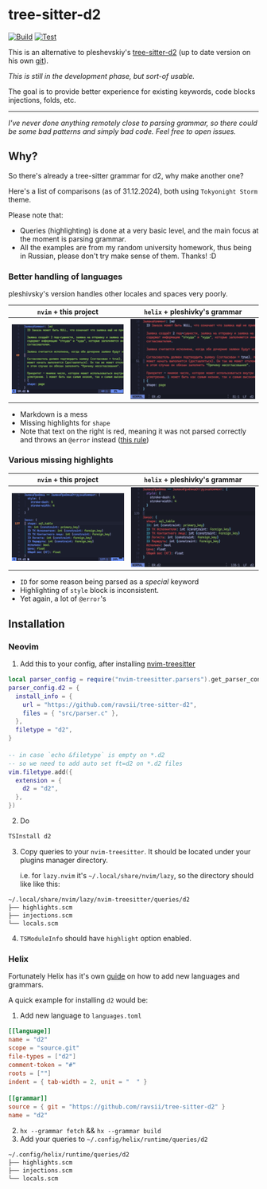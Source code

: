 # tree-sitter-d2

[![Build](https://github.com/ravsii/tree-sitter-d2/actions/workflows/build.yml/badge.svg?branch=main)](https://github.com/ravsii/tree-sitter-d2/actions/workflows/build.yml)
[![Test](https://github.com/ravsii/tree-sitter-d2/actions/workflows/test.yml/badge.svg?branch=main)](https://github.com/ravsii/tree-sitter-d2/actions/workflows/test.yml)

This is an alternative to pleshevskiy's [tree-sitter-d2] (up to date version on his own [git]).

[tree-sitter-d2]: https://github.com/pleshevskiy/tree-sitter-d2
[git]: (https://git.pleshevski.ru/pleshevskiy/tree-sitter-d2)

_This is still in the development phase, but sort-of usable._

The goal is to provide better experience for existing keywords, code blocks
injections, folds, etc.

---

_I've never done anything remotely close to parsing grammar, so there could be
some bad patterns and simply bad code. Feel free to open issues._

## Why?

So there's already a tree-sitter grammar for d2, why make another one?

Here's a list of comparisons (as of 31.12.2024), both using `Tokyonight Storm`
theme.

Please note that:

- Queries (highlighting) is done at a very basic level, and the main focus at
  the moment is parsing grammar.
- All the examples are from my random university homework, thus being in
  Russian, please don't try make sense of them. Thanks! :D

### Better handling of languages

pleshivsky's version handles other locales and spaces very poorly.

| `nvim` + this project               | `helix` + pleshivky's grammar            |
| ----------------------------------- | ---------------------------------------- |
| ![this](./img/comparison1-nvim.png) | ![pleshiski's](./img/comparison1-hx.png) |

- Markdown is a mess
- Missing highlights for `shape`
- Note that text on the right is red, meaning it was not parsed correctly and
  throws an `@error` instead ([this rule])

[this rule]: https://git.pleshevski.ru/pleshevskiy/tree-sitter-d2/src/branch/main/queries/highlights.scm#L61

### Various missing highlights

| `nvim` + this project               | `helix` + pleshivky's grammar            |
| ----------------------------------- | ---------------------------------------- |
| ![this](./img/comparison2-nvim.png) | ![pleshiski's](./img/comparison2-hx.png) |

- `ID` for some reason being parsed as a _special_ keyword
- Highlighting of `style` block is inconsistent.
- Yet again, a lot of `@error`'s

## Installation

### Neovim

1. Add this to your config, after installing [nvim-treesitter]

[nvim-treesitter]: https://github.com/nvim-treesitter/nvim-treesitter

```lua
local parser_config = require("nvim-treesitter.parsers").get_parser_configs()
parser_config.d2 = {
  install_info = {
    url = "https://github.com/ravsii/tree-sitter-d2",
    files = { "src/parser.c" },
  },
  filetype = "d2",
}

-- in case `echo &filetype` is empty on *.d2
-- so we need to add auto set ft=d2 on *.d2 files
vim.filetype.add({
  extension = {
    d2 = "d2",
  },
})
```

2. Do

```bash
TSInstall d2
```

3. Copy queries to your `nvim-treesitter`. It should be located under your
   plugins manager directory.

   i.e. for `lazy.nvim` it's `~/.local/share/nvim/lazy`, so the directory
   should like like this:

```text
~/.local/share/nvim/lazy/nvim-treesitter/queries/d2
├── highlights.scm
├── injections.scm
└── locals.scm
```

4. `TSModuleInfo` should have `highlight` option enabled.

### Helix

Fortunately Helix has it's own [guide] on how to add new languages and
grammars.

[guide]: https://docs.helix-editor.com/guides/adding_languages.html

A quick example for installing `d2` would be:

1. Add new language to `languages.toml`

```toml
[[language]]
name = "d2"
scope = "source.git"
file-types = ["d2"]
comment-token = "#"
roots = [""]
indent = { tab-width = 2, unit = "  " }

[[grammar]]
source = { git = "https://github.com/ravsii/tree-sitter-d2" }
name = "d2"

```

2. `hx --grammar fetch` && `hx --grammar build`
3. Add your queries to `~/.config/helix/runtime/queries/d2`

```text
~/.config/helix/runtime/queries/d2
├── highlights.scm
├── injections.scm
└── locals.scm
```
